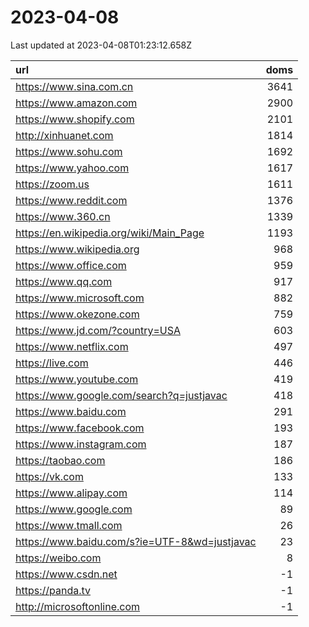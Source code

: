 # 2023-04-08

<!-- BEGIN -->
Last updated at 2023-04-08T01:23:12.658Z

url | doms
:- | -:
https://www.sina.com.cn | 3641
https://www.amazon.com | 2900
https://www.shopify.com | 2101
http://xinhuanet.com | 1814
https://www.sohu.com | 1692
https://www.yahoo.com | 1617
https://zoom.us | 1611
https://www.reddit.com | 1376
https://www.360.cn | 1339
https://en.wikipedia.org/wiki/Main_Page | 1193
https://www.wikipedia.org | 968
https://www.office.com | 959
https://www.qq.com | 917
https://www.microsoft.com | 882
https://www.okezone.com | 759
https://www.jd.com/?country=USA | 603
https://www.netflix.com | 497
https://live.com | 446
https://www.youtube.com | 419
https://www.google.com/search?q=justjavac | 418
https://www.baidu.com | 291
https://www.facebook.com | 193
https://www.instagram.com | 187
https://taobao.com | 186
https://vk.com | 133
https://www.alipay.com | 114
https://www.google.com | 89
https://www.tmall.com | 26
https://www.baidu.com/s?ie=UTF-8&wd=justjavac | 23
https://weibo.com | 8
https://www.csdn.net | -1
https://panda.tv | -1
http://microsoftonline.com | -1
<!-- END -->
